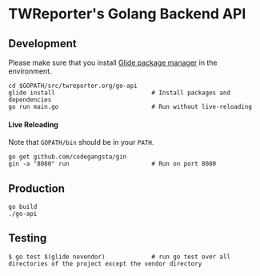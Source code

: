 # TWReporter's Golang Backend API

## Development
Please make sure that you install [Glide
  package manager](https://github.com/Masterminds/glide) in the environment.

```
cd $GOPATH/src/twreporter.org/go-api
glide install                           # Install packages and dependencies
go run main.go                          # Run without live-reloading
```

#### Live Reloading
Note that `GOPATH/bin` should be in your `PATH`.
```
go get github.com/codegangsta/gin
gin -a "8080" run                       # Run on port 8080
```


## Production
```
go build
./go-api
```


## Testing
```
$ go test $(glide novendor)             # run go test over all directories of the project except the vendor directory
```
